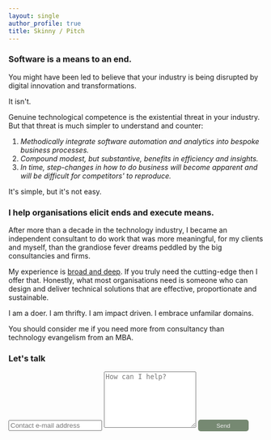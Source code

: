 ```yaml
---
layout: single
author_profile: true
title: Skinny / Pitch
---
```


### Software is a means to an end.

You might have been led to believe that your industry is being disrupted
by digital innovation and transformations.

It isn't.  

Genuine technological competence is the existential threat in your industry.
But that threat is much simpler to understand and counter:

1. *Methodically integrate software automation and analytics into bespoke business processes.* 
2. *Compound modest, but substantive, benefits in efficiency and insights.* 
3. *In time, step-changes in how to do business will become apparent and will be difficult for competitors' to reproduce.*

It's simple, but it's not easy. 

### I help organisations elicit ends and execute means.

After more than a decade in the technology industry, I became an independent consultant to do 
work that was more meaningful, for my clients and myself, than the grandiose fever dreams peddled 
by the big consultancies and firms. 

My experience is [broad and deep](https://www.linkedin.com/in/christopher-mcewan-850a0a62). 
If you truly need the cutting-edge then I offer that. Honestly, what most organisations 
need is someone who can design and deliver technical solutions that are effective, 
proportionate and sustainable.

I am a doer. I am thrifty. I am impact driven. I embrace unfamilar domains.

You should consider me if you need more from consultancy than technology evangelism from an MBA. 

### Let's talk

<form action="https://submit-form.com/j1CmLPsN" target="_self">
   <input type="text" name="email" placeholder="Contact e-mail address">
   <textarea name="message" placeholder="How can I help?" rows="7"></textarea>
   <button style="border-radius:5px;background-color:#768972;border:0px;font-size:smaller;padding:5px;color:#eeeeee;width:100px;" type="submit">Send</button>
</form>

